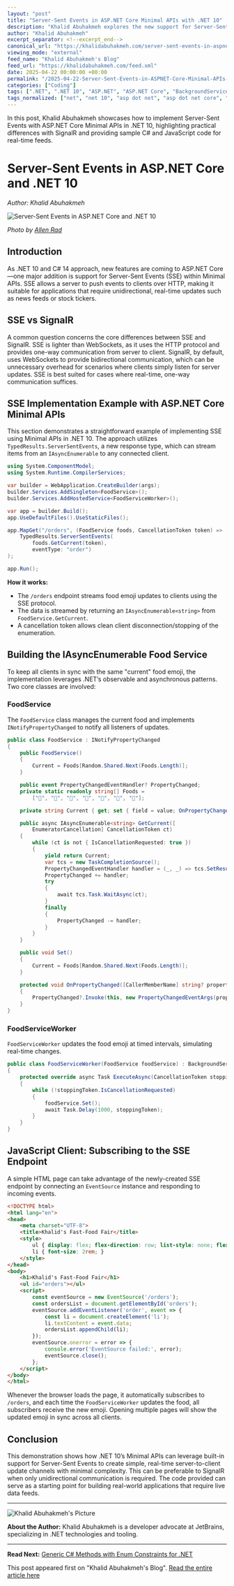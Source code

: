 ```yaml
---
layout: "post"
title: "Server-Sent Events in ASP.NET Core Minimal APIs with .NET 10"
description: "Khalid Abuhakmeh explores the new support for Server-Sent Events (SSE) in .NET 10's ASP.NET Core Minimal APIs. The post compares SSE to SignalR, demonstrates a full working example of a real-time food ordering feed, and provides key C# and JavaScript implementations."
author: "Khalid Abuhakmeh"
excerpt_separator: <!--excerpt_end-->
canonical_url: "https://khalidabuhakmeh.com/server-sent-events-in-aspnet-core-and-dotnet-10"
viewing_mode: "external"
feed_name: "Khalid Abuhakmeh's Blog"
feed_url: "https://khalidabuhakmeh.com/feed.xml"
date: 2025-04-22 00:00:00 +00:00
permalink: "/2025-04-22-Server-Sent-Events-in-ASPNET-Core-Minimal-APIs-with-NET-10.html"
categories: ["Coding"]
tags: [".NET", ".NET 10", "ASP.NET", "ASP.NET Core", "BackgroundService", "C# 14", "Coding", "EventSource", "IAsyncEnumerable", "INotifyPropertyChanged", "JavaScript", "Minimal APIs", "Posts", "Real Time", "Server Sent Events", "SignalR", "SSE", "WebSockets"]
tags_normalized: ["net", "net 10", "asp dot net", "asp dot net core", "backgroundservice", "c sharp 14", "coding", "eventsource", "iasyncenumerable", "inotifypropertychanged", "javascript", "minimal apis", "posts", "real time", "server sent events", "signalr", "sse", "websockets"]
---
```


In this post, Khalid Abuhakmeh showcases how to implement Server-Sent Events with ASP.NET Core Minimal APIs in .NET 10, highlighting practical differences with SignalR and providing sample C# and JavaScript code for real-time feeds.<!--excerpt_end-->

# Server-Sent Events in ASP.NET Core and .NET 10

*Author: Khalid Abuhakmeh*

![Server-Sent Events in ASP.NET Core and .NET 10](https://res.cloudinary.com/abuhakmeh/image/fetch/c_limit,f_auto,q_auto,w_800/https://khalidabuhakmeh.com/assets/images/posts/misc/server-sent-events-dotnet-10-aspnetcore-minimal-apis.jpg)

_Photo by [Allen Rad](https://unsplash.com/photos/cheese-burger-on-a-wooden-surface-9G_oJBKwi1c)_

## Introduction

As .NET 10 and C# 14 approach, new features are coming to ASP.NET Core—one major addition is support for Server-Sent Events (SSE) within Minimal APIs. SSE allows a server to push events to clients over HTTP, making it suitable for applications that require unidirectional, real-time updates such as news feeds or stock tickers.

## SSE vs SignalR

A common question concerns the core differences between SSE and SignalR. SSE is lighter than WebSockets, as it uses the HTTP protocol and provides one-way communication from server to client. SignalR, by default, uses WebSockets to provide bidirectional communication, which can be unnecessary overhead for scenarios where clients simply listen for server updates. SSE is best suited for cases where real-time, one-way communication suffices.

## SSE Implementation Example with ASP.NET Core Minimal APIs

This section demonstrates a straightforward example of implementing SSE using Minimal APIs in .NET 10. The approach utilizes `TypedResults.ServerSentEvents`, a new response type, which can stream items from an `IAsyncEnumerable` to any connected client.

```csharp
using System.ComponentModel;
using System.Runtime.CompilerServices;

var builder = WebApplication.CreateBuilder(args);
builder.Services.AddSingleton<FoodService>();
builder.Services.AddHostedService<FoodServiceWorker>();

var app = builder.Build();
app.UseDefaultFiles().UseStaticFiles();

app.MapGet("/orders", (FoodService foods, CancellationToken token) =>
    TypedResults.ServerSentEvents(
        foods.GetCurrent(token),
        eventType: "order")
);

app.Run();
```

**How it works:**

- The `/orders` endpoint streams food emoji updates to clients using the SSE protocol.
- The data is streamed by returning an `IAsyncEnumerable<string>` from `FoodService.GetCurrent`.
- A cancellation token allows clean client disconnection/stopping of the enumeration.

## Building the IAsyncEnumerable Food Service

To keep all clients in sync with the same "current" food emoji, the implementation leverages .NET’s observable and asynchronous patterns. Two core classes are involved:

### FoodService

The `FoodService` class manages the current food and implements `INotifyPropertyChanged` to notify all listeners of updates.

```csharp
public class FoodService : INotifyPropertyChanged
{
    public FoodService()
    {
        Current = Foods[Random.Shared.Next(Foods.Length)];
    }

    public event PropertyChangedEventHandler? PropertyChanged;
    private static readonly string[] Foods =
        ["🍔", "🍟", "🥤", "🍤", "🍕", "🌮", "🥙"];

    private string Current { get; set { field = value; OnPropertyChanged(); } }

    public async IAsyncEnumerable<string> GetCurrent([
        EnumeratorCancellation] CancellationToken ct)
    {
        while (ct is not { IsCancellationRequested: true })
        {
            yield return Current;
            var tcs = new TaskCompletionSource();
            PropertyChangedEventHandler handler = (_, _) => tcs.SetResult();
            PropertyChanged += handler;
            try
            {
                await tcs.Task.WaitAsync(ct);
            }
            finally
            {
                PropertyChanged -= handler;
            }
        }
    }

    public void Set()
    {
        Current = Foods[Random.Shared.Next(Foods.Length)];
    }

    protected void OnPropertyChanged([CallerMemberName] string? propertyName = null)
    {
        PropertyChanged?.Invoke(this, new PropertyChangedEventArgs(propertyName));
    }
}
```

### FoodServiceWorker

`FoodServiceWorker` updates the food emoji at timed intervals, simulating real-time changes.

```csharp
public class FoodServiceWorker(FoodService foodService) : BackgroundService
{
    protected override async Task ExecuteAsync(CancellationToken stoppingToken)
    {
        while (!stoppingToken.IsCancellationRequested)
        {
            foodService.Set();
            await Task.Delay(1000, stoppingToken);
        }
    }
}
```

## JavaScript Client: Subscribing to the SSE Endpoint

A simple HTML page can take advantage of the newly-created SSE endpoint by connecting an `EventSource` instance and responding to incoming events.

```html
<!DOCTYPE html>
<html lang="en">
<head>
    <meta charset="UTF-8">
    <title>Khalid's Fast-Food Fair</title>
    <style>
        ul { display: flex; flex-direction: row; list-style: none; flex-wrap: wrap; width: 90%; gap: 1rem; padding: 0; }
        li { font-size: 2rem; }
    </style>
</head>
<body>
    <h1>Khalid's Fast-Food Fair</h1>
    <ul id="orders"></ul>
    <script>
        const eventSource = new EventSource('/orders');
        const ordersList = document.getElementById('orders');
        eventSource.addEventListener('order', event => {
            const li = document.createElement('li');
            li.textContent = event.data;
            ordersList.appendChild(li);
        });
        eventSource.onerror = error => {
            console.error('EventSource failed:', error);
            eventSource.close();
        };
    </script>
</body>
</html>
```

Whenever the browser loads the page, it automatically subscribes to `/orders`, and each time the `FoodServiceWorker` updates the food, all subscribers receive the new emoji. Opening multiple pages will show the updated emoji in sync across all clients.

## Conclusion

This demonstration shows how .NET 10’s Minimal APIs can leverage built-in support for Server-Sent Events to create simple, real-time server-to-client update channels with minimal complexity. This can be preferable to SignalR when only unidirectional communication is required. The code provided can serve as a starting point for building real-world applications that require live data feeds.

---

![Khalid Abuhakmeh's Picture](/assets/images/authorimage.jpg)

**About the Author:**
Khalid Abuhakmeh is a developer advocate at JetBrains, specializing in .NET technologies and tooling.

---

**Read Next:**
[Generic C# Methods with Enum Constraints for .NET](https://khalidabuhakmeh.com/generic-csharp-methods-with-enum-constraints-for-dotnet)

This post appeared first on "Khalid Abuhakmeh's Blog". [Read the entire article here](https://khalidabuhakmeh.com/server-sent-events-in-aspnet-core-and-dotnet-10)
